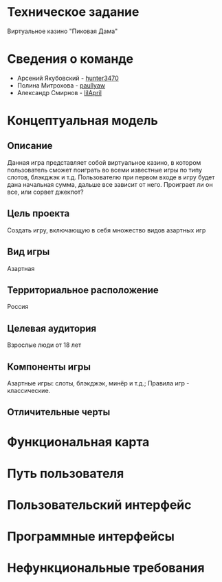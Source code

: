 # Техническое задание
Виртуальное казино "Пиковая Дама"
# Сведения о команде
- Арсений Якубовский - [hunter3470](https://github.com/hunter3470)
- Полина Митрохова - [paullyaw](https://github.com/paullyaw)
- Александр Смирнов - [lilApril](https://github.com/lilApril)
# Концептуальная модель
## Описание
Данная игра представляет собой виртуальное казино, в котором пользователь сможет поиграть во всеми известные игры по типу слотов, блэкджэк и т.д.
Пользователю при первом входе в игру будет дана начальная сумма, дальше все зависит от него. Проиграет ли он все, или сорвет джекпот? 
## Цель проекта
Создать игру, включающую в себя множество видов азартных игр
## Вид игры
Азартная
## Территориальное расположение
Россия
## Целевая аудитория 
Взрослые люди от 18 лет
## Компоненты игры
Азартные игры: слоты, блэкджэк, минёр и т.д.; Правила игр - классические.
## Отличительные черты
# Функциональная карта
# Путь пользователя
# Пользовательский интерфейс
# Программные интерфейсы
# Нефункциональные требования

